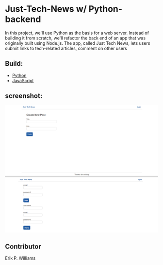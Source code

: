 # Just-Tech-News w/ Python-backend

In this project, we'll use Python as the basis for a web server. Instead of building it from scratch, we'll refactor the back end of an app that was originally built using Node.js. The app, called Just Tech News, lets users submit links to tech-related articles, comment on other users

## Build:

 * [Python](https://www.python.org/)
 * [JavaScript](https://www.javascript.com/)

## screenshot:

![](./app/tech.png)
![](./app/tech2.png)

## Contributor

Erik P. Williams